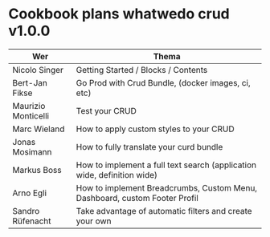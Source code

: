 # Cookbook plans whatwedo crud v1.0.0


| Wer                 | Thema                                                                      |
|---------------------|----------------------------------------------------------------------------|
| Nicolo Singer       | Getting Started / Blocks / Contents                                        |
| Bert-Jan Fikse      | Go Prod with Crud Bundle, (docker images, ci, etc)                         |
| Maurizio Monticelli | Test your CRUD                                                             |
| Marc Wieland        | How to apply custom styles to your CRUD                                    |
| Jonas Mosimann      | How to fully translate your curd bundle                                    |
| Markus Boss         | How to implement a full text search (application wide, definition wide)    |
| Arno Egli           | How to implement Breadcrumbs, Custom Menu, Dashboard, custom Footer Profil |
| Sandro Rüfenacht    | Take advantage of automatic filters and create your own                    |
